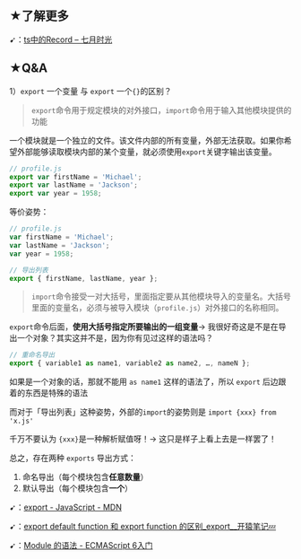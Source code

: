 ## ★了解更多

➹：[ts中的Record – 七月时光](https://www.leevii.com/2018/10/record-in-typescript.html)

## ★Q&A

1）`export` 一个变量 与 `export` 一个`{}`的区别？

> `export`命令用于规定模块的对外接口，`import`命令用于输入其他模块提供的功能

一个模块就是一个独立的文件。该文件内部的所有变量，外部无法获取。如果你希望外部能够读取模块内部的某个变量，就必须使用`export`关键字输出该变量。

``` js
// profile.js
export var firstName = 'Michael';
export var lastName = 'Jackson';
export var year = 1958;
```

等价姿势：

``` js
// profile.js
var firstName = 'Michael';
var lastName = 'Jackson';
var year = 1958;

// 导出列表
export { firstName, lastName, year };
```

> `import`命令接受一对大括号，里面指定要从其他模块导入的变量名。大括号里面的变量名，必须与被导入模块（`profile.js`）对外接口的名称相同。

`export`命令后面，**使用大括号指定所要输出的一组变量**-> 我很好奇这是不是在导出一个对象？其实这并不是，因为你有见过这样的语法吗？

``` js
// 重命名导出
export { variable1 as name1, variable2 as name2, …, nameN };
```

如果是一个对象的话，那就不能用 `as name1` 这样的语法了，所以 `export` 后边跟着的东西是特殊的语法

而对于「导出列表」这种姿势，外部的`import`的姿势则是 `import {xxx} from 'x.js'`

千万不要认为 `{xxx}`是一种解析赋值呀！-> 这只是样子上看上去是一样罢了！

总之，存在两种 `exports` 导出方式：

1. 命名导出（每个模块包含**任意数量**）
2. 默认导出（每个模块包含**一个**）

➹：[export - JavaScript - MDN](https://developer.mozilla.org/zh-CN/docs/Web/JavaScript/Reference/Statements/export)

➹：[export default function 和 export function 的区别_export__开猿笔记💤](https://unnue.com/article/45)

➹：[Module 的语法 - ECMAScript 6入门](https://es6.ruanyifeng.com/#docs/module)










